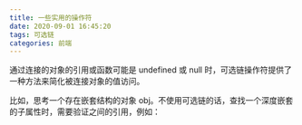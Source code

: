 ```yaml
---
title: 一些实用的操作符
date: 2020-09-01 16:45:20
tags: 可选链
categories: 前端
---
```


通过连接的对象的引用或函数可能是 undefined 或 null 时，可选链操作符提供了一种方法来简化被连接对象的值访问。

比如，思考一个存在嵌套结构的对象 obj。不使用可选链的话，查找一个深度嵌套的子属性时，需要验证之间的引用，例如：
